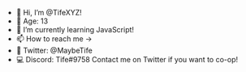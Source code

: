 - 👋 Hi, I’m @TifeXYZ!
- 🐾 Age: 13
- 🌱 I’m currently learning JavaScript!
- 📫 How to reach me ->
- 🦆 Twitter: @MaybeTife
- 💻 Discord: Tife#9758
Contact me on Twitter if you want to co-op!
<!---
TifeXYZ/TifeXYZ is a ✨ special ✨ repository because its `README.md` (this file) appears on your GitHub profile.
You can click the Preview link to take a look at your changes.
--->
